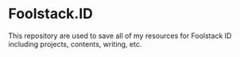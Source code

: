 # Foolstack.ID
This repository are used to save all of my resources for Foolstack ID including projects, contents, writing, etc.
